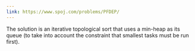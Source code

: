 ```yaml
---
link: https://www.spoj.com/problems/PFDEP/
---
```


The solution is an iterative topological sort that uses a min-heap as its queue (to take into account the constraint that smallest tasks must be run first).
